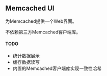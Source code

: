 ## Memcached UI

为Memcached提供一个Web界面。

不依赖第三方Memcached客户端库。

#### TODO

- 统计数据展示
- 缓存数据读写
- 内置的Memcached客户端库实现一致性哈希
